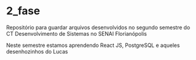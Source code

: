 # 2_fase
Repositório para guardar arquivos desenvolvidos no segundo semestre do CT Desenvolvimento de Sistemas no SENAI Florianópolis 

Neste semestre estamos aprendendo React JS, PostgreSQL e aqueles desenhozinhos do Lucas